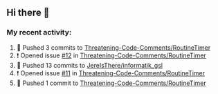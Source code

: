 ## Hi there 👋

### My recent activity:

<!--START_SECTION:activity-->
1. 🚀 Pushed 3 commits to [Threatening-Code-Comments/RoutineTimer](https://github.com/Threatening-Code-Comments/RoutineTimer)
2. ❗️ Opened issue [#12](https://github.com/Threatening-Code-Comments/RoutineTimer/issues/12) in [Threatening-Code-Comments/RoutineTimer](https://github.com/Threatening-Code-Comments/RoutineTimer)
3. 🚀 Pushed 13 commits to [JereIsThere/informatik_gsl](https://github.com/JereIsThere/informatik_gsl)
4. ❗️ Opened issue [#11](https://github.com/Threatening-Code-Comments/RoutineTimer/issues/11) in [Threatening-Code-Comments/RoutineTimer](https://github.com/Threatening-Code-Comments/RoutineTimer)
5. 🚀 Pushed 1 commit to [Threatening-Code-Comments/RoutineTimer](https://github.com/Threatening-Code-Comments/RoutineTimer)
<!--END_SECTION:activity-->

<!--
**JereIsThere/JereIsThere** is a ✨ _special_ ✨ repository because its `README.md` (this file) appears on your GitHub profile.

Here are some ideas to get you started:

- 🔭 I’m currently working on ...
- 🌱 I’m currently learning ...
- 👯 I’m looking to collaborate on ...
- 🤔 I’m looking for help with ...
- 💬 Ask me about ...
- 📫 How to reach me: ...
- 😄 Pronouns: ...
- ⚡ Fun fact: ...
-->
